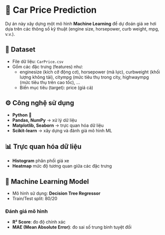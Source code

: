 # 🚗 Car Price Prediction

Dự án này xây dựng một mô hình **Machine Learning** để dự đoán giá xe hơi dựa trên các thông số kỹ thuật (engine size, horsepower, curb weight, mpg, v.v.).

## 📂 Dataset
- File dữ liệu: `CarPrice.csv`  
- Gồm các đặc trưng (features) như:
  - enginesize (kích cỡ động cơ), horsepower (mã lực), curbweight (khối lượng không tải), citympg (mức tiêu thụ trong city, highwaympg (mức tiêu thụ trên cao tốc), ...
  - Biến mục tiêu (target): price (giá cả)

## ⚙️ Công nghệ sử dụng
- **Python** 🐍
- **Pandas, NumPy** → xử lý dữ liệu
- **Matplotlib, Seaborn** → trực quan hóa dữ liệu
- **Scikit-learn** → xây dựng và đánh giá mô hình ML

## 📊 Trực quan hóa dữ liệu
- **Histogram** phân phối giá xe
- **Heatmap** mức độ tương quan giữa các đặc trưng

## 🧠 Machine Learning Model
- Mô hình sử dụng: **Decision Tree Regressor**
- Train/Test split: 80/20

### Đánh giá mô hình
- **R² Score**: đo độ chính xác
- **MAE (Mean Absolute Error)**: đo sai số trung bình tuyệt đối

